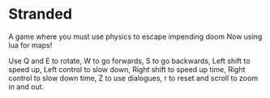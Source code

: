 Stranded
========

A game where you must use physics to escape impending doom
Now using lua for maps!

Use Q and E to rotate, W to go forwards, S to go backwards,
Left shift to speed up, Left control to slow down,
Right shift to speed up time, Right control to slow down time,
Z to use dialogues, r to reset and scroll to zoom in and out.
